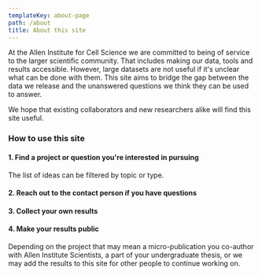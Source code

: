 ```yaml
---
templateKey: about-page
path: /about
title: About this site
---
```

At the Allen Institute for Cell Science we are committed to being of service to the larger scientific community. That includes making our data, tools and results accessible. However, large datasets are not useful if it's unclear what can be done with them. This site aims to bridge the gap between the data we release and the unanswered questions we think they can be used to answer.  

We hope that existing collaborators and new researchers alike will find this site useful. 

### How to use this site

#### 1. Find a project or question you're interested in pursuing 

The list of ideas can be filtered by topic or type. 

#### 2. Reach out to the contact person if you have questions 

#### 3. Collect your own results 

#### 4. Make your results public 

Depending on the project that may mean a micro-publication you co-author with Allen Institute Scientists, a part of your undergraduate thesis, or we may add the results to this site for other people to continue working on.
